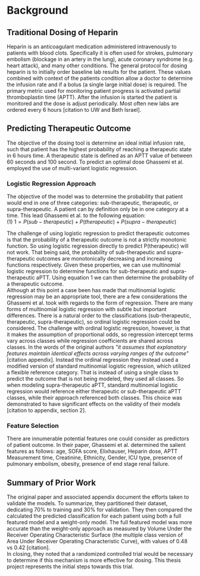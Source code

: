 # Background

## Traditional Dosing of Heparin 

Heparin is an anticoagulant medication administered intravenously to patients with blood clots. Specifically it is often used for strokes, pulmonary embolism (blockage in an artery in the lung), acute coronary syndrome (e.g. heart attack), and many other conditions. The general protocol for dosing heparin is to initially order baseline lab results for the patient. These values combined with context of the patients condition allow a doctor to determine the infusion rate and if a bolus (a single large initial dose) is required. The primary metric used for monitoring patient progress is activated partial thromboplastin time (APTT). After the infusion is started the patient is monitored and the dose is adjust periodically. Most often new labs are ordered every 6 hours [citation to UW and Beth Israel].

<!--
After the introductory chapter, it seems fairly common to 
include a chapter that reviews the literature and 
introduces methodology used throughout the thesis.
-->



<!-- Explain what heparin is, how heparin is traditional prescribed.   -->
<!-- reference dosage guidelines which are in the appendix.  -->

<!-- ## High Level -->

<!-- At a high level explain what we want to do - remove doctors manual process/guessing heuristics.   -->
<!-- we want to predict the amount of heparin needed to get a therapeutic aptt. explain aptt is our marker for success. explain that there is a lot of data that can be used for predictions - explain how they selected their features.   -->

## Predicting Therapeutic Outcome

The objective of the dosing tool is determine an ideal initial infusion rate, such that patient has the highest probability of reaching a therapeutic state in 6 hours time. A therapeutic state is defined as an APTT value of between 60 seconds and 100 second. To predict an optimal dose Ghassemi et al. employed the use of multi-variant logistic regression. 


### Logistic Regression Approach 

<!-- Logistic regression  -->
The objective of the model was to determine the probability that patient would end in one of three categories: sub-therapeutic, therapeutic, or supra-therapeutic. A patient can by definition only be in one category at a time. This lead Ghassemi et al. to the following equation:  
(1) $1 = P(sub-therapeutic) + P(therapeutic) + P(supra-therapeutic)$  

The challenge of using logistic regression to predict therapeutic outcomes is that the probability of a therapeutic outcome is not a strictly monotonic function. So using logistic regression directly to predict P(therapeutic) will not work. That being said, the probability of sub-therapeutic and supra-therapeutic outcomes are monotonically decreasing and increasing functions respectively. Given these properties, we can use multinomial logistic regression to determine functions for sub-therapeutic and supra-therapeutic aPTT. Using equation 1 we can then determine the probability of a therapeutic outcome.  
Although at this point a case been has made that multinomial logistic regression may be an appropriate tool, there are a few considerations the Ghassemi et al. took with regards to the form of regression. There are many forms of multinomial logistic regression with subtle but important differences. There is a natural order to the classifications (sub-therapeutic, therapeutic, supra-therapeutic), so ordinal logistic regression could be considered. The challenge with ordinal logistic regression, however, is that it makes the assumption of proportional odds, so regression intercept terms vary across classes while regression coefficients are shared across classes. In the words of the original authors *"it assumes that explanatory features maintain identical effects across varying ranges of the outcome"*[citation appendix]. Instead the ordinal regression they instead used a modified version of standard multinomial logistic regression, which utilized a flexible reference category. That is instead of using a single class to predict the outcome that is not being modeled, they used all classes. So when modeling supra-therapeutic aPTT, standard multinomial logistic regression would reference either therapeutic or sub-therapeutic aPTT classes, while their approach referenced both classes. This choice was demonstrated to have significant effects on the validity of their models [citation to appendix, section 2].   


<!-- To predict the probability of a therapeutic outcome  -->

<!-- explain different techniques that could be used (svm, logistic regression, others listed in their paper)   -->
<!-- then explain that mohammad et al chose to use logistic regression because it had a natural relationship with this...   -->


<!-- explain what logistic regression is and how they used the multiparameter model.   -->
<!-- explain how they choose features for the model.   -->
<!-- explain assumption of proportional odds-   -->


### Feature Selection 
There are innumerable potential features one could consider as predictors of patient outcome. In their paper, Ghassemi et al. determined the salient features as follows: age, SOFA score, Elixhauser, Heparin dose, APTT Measurement time, Creatinine, Ethnicity, Gender, ICU type, presence of pulmonary embolism, obesity, presence of end stage renal failure. 


## Summary of Prior Work

The original paper and associated appendix document the efforts taken to validate the models. To summarize, they partitioned their dataset, dedicating 70% to training and 30% for validation. They then compared the calculated the predicted classification for each patient using both a full featured model and a weight-only model. The full featured model was more accurate than the weight-only approach as measured by Volume Under the Receiver Operating Characteristic Surface (the multiple class version of Area Under Receiver Operating Characteristic Curve), with values of 0.48 vs 0.42 [citation].  
In closing, they noted that a randomized controlled trial would be necessary to determine if this mechanism is more effective for dosing. This thesis project represents the initial steps towards this trial. 

<!-- Summary of the results from their paper.  It is better than weight based system alone.   -->
<!-- They weren't able to test if it was better than an actual doctor because you'd need to have the system in place to do that. That is where this system/survey comes into play.   -->

<!-- Insert an unordered list -->

<!-- - first item in the list
- second item in the list
- third item in the list

 -->


